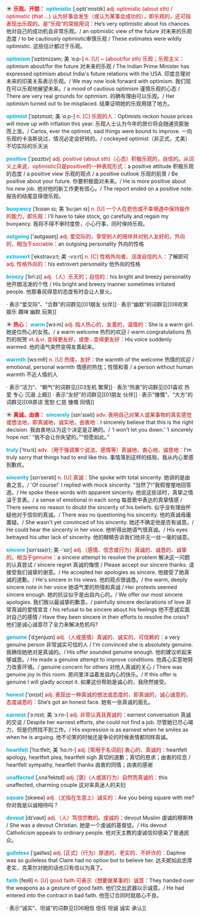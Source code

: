☀ <font color="red">**乐观、开朗：**</font>
<font color="sky blue">**optimistic**</font> [͵ɒptɪ'mɪstɪk] 
<font color="#c00000">adj. optimistic (about sth) / optimistic (that ...) 认为好事会发生（或认为某事会成功的），即乐观的，还可指表现出乐观的。是“乐观”的常规用词：</font>He’s very optimistic about his chances. 他对自己的成功机会非常乐观。/ an optimistic view of the future 对未来的乐观态度 / to be cautiously optimistic审慎乐观 / These estimates were wildly optimistic. 这些估计都过于乐观。
           
<font color="sky blue">**optimism**</font> [ˈɒptɪmɪzəm; 美 ˈɑ:p-]
<font color="#c00000">n. [U] ~ (about/for sth) 乐观；乐观主义：</font>optimism about/for the future 对未来的乐观 / The Indian Prime Minister has expressed optimism about India's future relations with the USA. 印度总理对未来的印美关系表示乐观。/ We may now look forward with optimism. 我们现在可以乐观地展望未来。/ a mood of cautious optimism 谨慎乐观的心态 / There are very real grounds for optimism. 的确有理由可以乐观。/ Her optimism turned out to be misplaced. 结果证明她的乐观用错了地方。

<font color="sky blue">**optimist**</font> [ˈɒptɪmɪst; 美 ˈɑ:p-]
<font color="#c00000">n. [C] 乐观的人：</font>Optimists reckon house prices will move up with inflation this year. 乐观人士认为今年的房价将会随通货膨胀而上涨。/ Carlos, ever the optimist, said things were bound to improve. 一向乐观的卡洛斯说过，情况必定会好转的。/ cockeyed optimist（非正式，尤美）不切实际的乐天派

<font color="sky blue">**positive**</font> ['pɒzɪtɪv] 
<font color="#c00000">adj. positive (about sth)（心态）积极乐观的，自信的。从词义上来说，optimistic只是positive的一种表现形式：</font>a positive attitude 积极乐观的态度 / a positive view 乐观的观点 / a positive outlook 乐观的前景 / Be positive about your future. 你要积极面对未来。/ He is more positive about his new job. 他对他的新工作更有信心。/ The report ended on a positive note. 报告的结尾显得很乐观。
           
<font color="sky blue">**buoyancy**</font> [ˈbɔɪən sɪ; 美 ˈbu:jən sɪ]
<font color="#c00000">n. [U] 一个人在悲伤或不幸境遇中保持振作的能力，即乐观：</font>I'll have to take stock, go carefully and regain my buoyancy. 我将不得不审时度势，小心行事，同时保持乐观。

<font color="sky blue">**outgoing**</font> ['aʊtɡəʊɪŋ] 
<font color="#c00000">adj. 爱交际的，享受别人的陪伴并对别人友好的，外向的，相当于sociable：</font>an outgoing personality 外向的性格
           
<font color="sky blue">**extrovert**</font> [ˈekstrəvɜ:t; 美 -vɜ:rt]
<font color="#c00000">n. [C] 性格外向者、活泼自信的人：</font>了解即可 <font color="#c00000">adj. 性格外向的：</font>his extrovert personality 他外向的性格          
           
<font color="sky blue">**breezy**</font> [ˈbri:zi]
<font color="#c00000">adj.（人）乐天的；自信的：</font>his bright and breezy personality 他开朗活泼的个性 / His bright and breezy manner sometimes irritated people. 他那春风得意的态度有时会让人冒火。

· 表示“爱交际”、“合群”的词群见[[01朋友 伙伴]]
· 表示“幽默”的词群见[[08欢笑 娱乐 趣味 幽默 玩笑]]

☀ <font color="red">**热心：**</font>
<font color="sky blue">**warm**</font> [wɔ:m] 
<font color="#c00000">adj. 指人热心的，友善的，温情的：</font>She is a warm girl. 她是位热心的女孩。/ a warm welcome 热烈的欢迎 / warm congratulations 热烈的祝贺 <font color="#c00000">vt.＆vi. 变得更友好，或使…变得更友好：</font>His voice suddenly warmed. 他的语气突然变得友善起来。

<font color="sky blue">**warmth**</font> [wɔ:mθ] 
<font color="#c00000">n. [U] 热情，友好：</font>the warmth of the welcome 热情的欢迎 / emotional, personal warmth 情感的热忱；性情和善 / a person without human warmth 不近人情的人

· 表示“活力”、“朝气”的词群见[[03生机 繁荣]]
· 表示“热衷”的词群见[[01喜欢 热爱 专心 沉溺 上瘾]]
· 表示“友好”的词群见[[01朋友 伙伴]]
· 表示“慷慨”、“大方”的词群见[[08原谅 宽恕 仁慈 慷慨 同情]]

☀ <font color="red">**真诚、由衷：**</font>
<font color="sky blue">**sincerely**</font> [sɪn'sɪəlɪ] 
<font color="#c00000">adv. 表明自己对某人或某事物的真实感觉或想法地，即真诚地，诚实地，由衷地：</font>I sincerely believe that this is the right decision. 我由衷地认为这个决定是正确的。/ ‘I won’t let you down.’ ‘I sincerely hope not.’ “我不会让你失望的。”“但愿如此。”

<font color="sky blue">**truly**</font> ['tru:lɪ] 
<font color="#c00000">adv.（用于强调某个说法、感情等）真诚地、衷心地、诚恳地：</font>I'm truly sorry that things had to end like this. 事情落到这样的结局，我从内心里感到歉疚。
    
<font color="sky blue">**sincerity**</font> [sɪnˈserəti]
<font color="#c00000">n. [U] 真诚：</font>She spoke with total sincerity. 她讲的是由衷之言。/ 'Of course!' I replied with mock sincerity. “当然了!”我假惺惺地回答道。/ He spoke these words with apparent sincerity. 他说这些话时，真挚之情溢于言表。/ a sense of emotional in each song 每首歌中表达的真挚情感 / There seems no reason to doubt the sincerity of his beliefs. 似乎没有理由怀疑他对于信仰的真诚。/ There was no questioning his sincerity. 他的真诚毋庸置疑。/ She wasn't yet convinced of his sincerity. 她还不确定他是否有诚意。/ He could hear the sincerity in her voice. 他听得出她语气很真诚。/ His eyes betrayed his utter lack of sincerity. 他的眼睛告诉我们他并无一丝一毫的诚意。

<font color="sky blue">**sincere**</font> [sɪnˈsɪə(r); 美 -ˈsɪr]
<font color="#c00000">adj.（感情、信念或行为）真诚的、诚恳的、诚挚的。相当于genuine：</font>a sincere attempt to resolve the problem 解决这一问题的认真尝试 / sincere regret 真诚的悔恨 / Please accept our sincere thanks. 请接受我们诚挚的谢意。/ He accepted her apologies as sincere. 他接受了她真诚的道歉。/ He's sincere in his views. 他的观点很诚恳。/ the warm, deeply sincere note in her voice 她语气里的热情和真诚 / Her protests seemed sincere enough. 她的抗议似乎是出自内心的。/ We offer our most sincere apologies. 我们致以最诚挚的歉意。/ painfully sincere declarations of love 非常真诚的爱情宣言 / his refusal to be sincere about his feelings 他不愿诚实面对自己的感情 / Have they been sincere in their efforts to resolve the crisis? 他们是诚心诚意尽了全力来解决危机吗?
  
<font color="sky blue">**genuine**</font> [ˈdʒenjuɪn]
<font color="#c00000">adj.（人或感情）真诚的、诚实的、可信赖的：</font>a very genuine person 非常诚实可信的人 / I'm convinced she is absolutely genuine. 我确信她绝对是真诚的。/ His offer sounded genuine enough. 他的建议听起来够诚恳。/ He made a genuine attempt to improve conditions. 他真心实意地努力改善环境。/ genuine concern for others 对他人真诚的关心 / There was genuine joy in this room. 房间里洋溢着发自内心的快乐。/ If this offer is genuine I will gladly accept it. 如果这份帮助是诚心的，我欣然接受。

<font color="sky blue">**honest**</font> ['ɒnɪst] 
<font color="#c00000">adj. 表现出一种真诚的想法或态度的，即真诚的，诚心诚意的，态度诚恳的：</font>She’s got an honest face. 她有一张真诚的面孔。
           
<font color="sky blue">**earnest**</font> [ˈɜ:nɪst; 美 ˈɜ:rn-]
<font color="#c00000">adj. 非常认真且真诚的：</font>earnest conversation 真诚的交谈 / Despite her earnest efforts, she could not find a job. 尽管她已尽心竭力，但是仍然找不到工作。/ His expression is as earnest when he smiles as when he is arguing. 他不论笑的时候还是争论的时候表情都同样真诚。
           
<font color="sky blue">**heartfelt**</font> [ˈhɑ:tfelt; 美 ˈhɑ:rt-]
<font color="#c00000">adj. [常用于名词前] 衷心的、真诚的：</font>heartfelt apology, heartfelt plea, heartfelt sigh 真切的道歉；真切的恳求；由衷的叹息 / heartfelt sympathy, heartfelt thanks 由衷的同情；由衷的感谢
           
<font color="sky blue">**unaffected**</font> [ˌʌnəˈfektɪd]
<font color="#c00000">adj. [褒]（人或其行为）自然而真诚的：</font>this unaffected, charming couple 这对率真迷人的夫妇

<font color="sky blue">**square**</font> [skweə] 
<font color="#c00000">adj.（尤指在生意上）诚实的：</font>Are you being square with me? 你对我是以诚相待吗？
           
<font color="sky blue">**devout**</font> [dɪˈvaʊt]
<font color="#c00000">adj.（人）笃信宗教的、虔诚的：</font>devout Muslim 虔诚的穆斯林 / She was a devout Christian. 她是一个虔诚的基督徒。/ His devout Catholicism appeals to ordinary people. 他对天主教的虔诚信仰感染了普通民众。
           
<font color="sky blue">**guileless**</font> [ˈgaɪlləs]
<font color="#c00000">adj. [正式]（行为）厚道的、老实的、不奸诈的：</font>Daphne was so guileless that Claire had no option but to believe her. 达夫妮如此忠厚老实，克莱尔对她的话也只有信以为真了。

<font color="sky blue">**faith**</font> [feɪθ] 
<font color="#c00000">n. [U] good faith 可表示（想要做某事的）诚意：</font>They handed over the weapons as a gesture of good faith. 他们交出武器以示诚意。/ He had entered into the contract in bad faith. 他签订合同时就居心不良。

· 表示“诚实“、坦诚”的词群见[[06相信 信任 坦诚 诚实 承认]]
